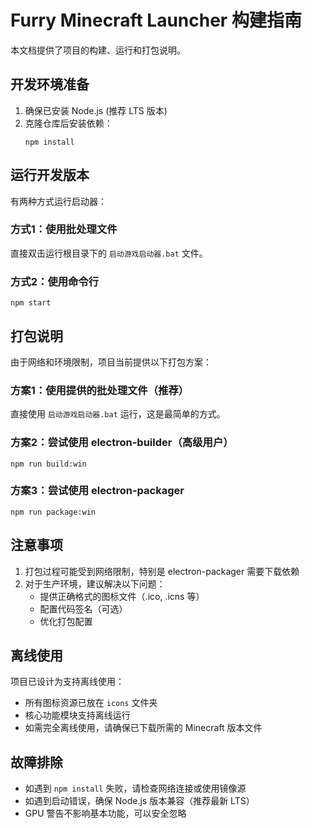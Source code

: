 # Furry Minecraft Launcher 构建指南

本文档提供了项目的构建、运行和打包说明。

## 开发环境准备

1. 确保已安装 Node.js (推荐 LTS 版本)
2. 克隆仓库后安装依赖：
   ```
   npm install
   ```

## 运行开发版本

有两种方式运行启动器：

### 方式1：使用批处理文件
直接双击运行根目录下的 `启动游戏启动器.bat` 文件。

### 方式2：使用命令行
```
npm start
```

## 打包说明

由于网络和环境限制，项目当前提供以下打包方案：

### 方案1：使用提供的批处理文件（推荐）
直接使用 `启动游戏启动器.bat` 运行，这是最简单的方式。

### 方案2：尝试使用 electron-builder（高级用户）
```
npm run build:win
```

### 方案3：尝试使用 electron-packager
```
npm run package:win
```

## 注意事项

1. 打包过程可能受到网络限制，特别是 electron-packager 需要下载依赖
2. 对于生产环境，建议解决以下问题：
   - 提供正确格式的图标文件（.ico, .icns 等）
   - 配置代码签名（可选）
   - 优化打包配置

## 离线使用

项目已设计为支持离线使用：
- 所有图标资源已放在 `icons` 文件夹
- 核心功能模块支持离线运行
- 如需完全离线使用，请确保已下载所需的 Minecraft 版本文件

## 故障排除

- 如遇到 `npm install` 失败，请检查网络连接或使用镜像源
- 如遇到启动错误，确保 Node.js 版本兼容（推荐最新 LTS）
- GPU 警告不影响基本功能，可以安全忽略
